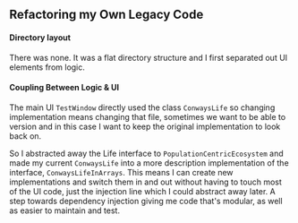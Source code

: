 ## Refactoring my Own Legacy Code

#### Directory layout

There was none.  It was a flat directory structure and I first separated out UI elements from logic.

#### Coupling Between Logic & UI

The main UI `TestWindow` directly used the class `ConwaysLife` so changing implementation means changing that file, 
sometimes we want to be able to version and in this case I want to keep the original implementation to look back on.

So I abstracted away the Life interface to `PopulationCentricEcosystem` and made my current `ConwaysLife` into a more 
description implementation of the interface, `ConwaysLifeInArrays`.  This means I can create new implementations and 
switch them in and out without having to touch most of the UI code, just the injection line which I could abstract away 
later.  A step towards dependency injection giving me code that's modular, as well as easier to maintain and test.
  
